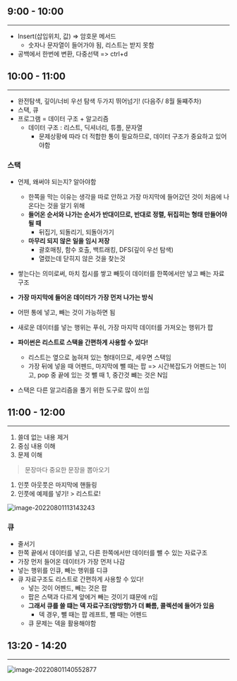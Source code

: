 ## 9:00 - 10:00

---

* Insert(삽입위치, 값) => 암호문 메서드 
  * 숫자나 문자열이 들어가야 됨, 리스트는 받지 못함
* 공백에서 한번에 변환, 다중선택 => ctrl+d



## 10:00 - 11:00

---

* 완전탐색, 깊이/너비 우선 탐색 두가지 뛰어넘기! (다음주/ 8월 둘쨰주차)
* 스택, 큐
* 프로그램 = 데이터 구조 + 알고리즘
  * 데이터 구조 : 리스트, 딕셔너리, 튜플, 문자열
    * 문제상황에 따라 더 적합한 통이 필요하므로, 데이터 구조가 중요하고 있어야함

### 스택

* 언제, 왜써야 되는지? 알아야함

  * 한쪽을 막는 이유는 생각을 따로 안하고 가장 마지막에 들어갔던 것이 처음에 나온다는 것을 알기 위해 
  * **들어온 순서와 나가는 순서가 반대이므로, 반대로 정렬, 뒤집히는 형태 만들어야 될 때**
    * 뒤집기, 되돌리기, 되돌아가기 
  * **마무리 되지 않은 일을 임시 저장**
    * 괄호매칭, 함수 호출, 백트래킹, DFS(깊이 우선 탐색)
    * 열렸는데 닫히지 않은 것을 찾는것

* 쌓는다는 의미로써, 마치 접시를 쌓고 빼듯이 데이터를 한쪽에서만 넣고 빼는 자료구조

* **가장 마지막에 들어온 데이터가 가장 먼저 나가는 방식**

* 어떤 통에 넣고, 빼는 것이 가능하면 됨 

* 새로운 데이터를 넣는 행위는 푸쉬, 가장 마지막 데이터를 가져오는 행위가 팝

* **파이썬은 리스트로 스택을 간편하게 사용할 수 있다!** 

  * 리스트는 옆으로 눕혀져 있는 형태이므로, 세우면 스택임
  * 가장 뒤에 넣을 때 어펜드, 마지막에 뺄 때는 팝 => 시간복잡도가 어펜드는 1이고, pop 중 끝에 있는 것 뺄 때 1, 중간것 뺴는 것은 N임

* 스택은 다른 알고리즘을 풀기 위한 도구로 많이 쓰임

  

  

## 11:00 - 12:00

---

1. 쓸데 없는 내용 제거
2. 중심 내용 이해 
3. 문제 이해 

> 문장마다 중요한 문장을 뽑아오기

1. 인풋 아웃풋은 마지막에 핸들링
2. 인풋에 예제를 넣기! > 리스트로!

![image-20220801113143243](0801_알고리즘_5.assets/image-20220801113143243.png)





### 큐

* 줄서기
* 한쪽 끝에서 데이터를 넣고, 다른 한쪽에서만 데이터를 뺄 수 있는 자료구조
* 가장 먼저 들어온 데이터가 가장 먼저 나감
* 넣는 행위를 인큐, 빼는 행위를 디큐
* 큐 자료구조도 리스트로 간편하게 사용할 수 있다!
  * 넣는 것이 어펜드, 빼는 것은 팝
  * 팝은 스택과 다르게 앞에거 빼는 것이기 떄문에 n임
  * **그래서 큐를 쓸 떄는 덱 자료구조(양방향)가 더 빠름, 콜렉션에 들어가 있음**
    * 덱 경우, 뺄 때는 팝 레프트, 뺄 때는 어펜드
  * 큐 문제는 덱을 활용해야함



## 13:20 - 14:20

---



![image-20220801140552877](0801_알고리즘_5.assets/image-20220801140552877.png)



